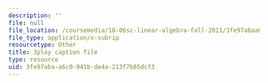 ```yaml
---
description: ''
file: null
file_location: /coursemedia/18-06sc-linear-algebra-fall-2011/3fe97abaa6c0941bde4a213f7b85dcf3_zWxhmBCdvFs.srt
file_type: application/x-subrip
resourcetype: Other
title: 3play caption file
type: resource
uid: 3fe97aba-a6c0-941b-de4a-213f7b85dcf3
---
```

